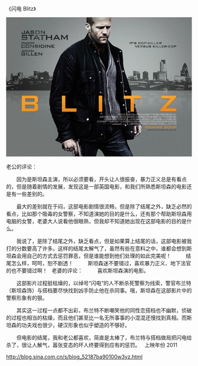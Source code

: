 《闪电 Blitz》

			
![](./img/52187ba9tab18848af7ce&690.jpg)

老公的评论：
 

　　因为是斯坦森主演，所以必须要看，开头让人很振奋，暴力正义总是有看点的，但是随着剧情的发展，发现这是一部英国电影，和我们所熟悉斯坦森的电影还是有一些差别的。
 

　　最大的差别就在于闷，这部电影剧情很流畅，但是除了结尾之外，缺乏必然的看点，比如那个吸毒的女警察，不知道演她的目的是什么，还有那个帮助斯坦森用电脑的女警，老婆大人说看他很眼熟，但我却不知道她出现在这部电影的目的是什么。
 

　　我说了，是除了结尾之外，缺乏看点，但是如果算上结尾的话，这部电影被我打的分数要高了许多。这样的结尾太解气了，虽然有些在意料之中，谁都会想到斯坦森会用自己的方式去惩罚罪恶，但是谁能想到他们处理的如此完美呢！
 
　　结尾怎么样，呵呵，恕不剧透！
 
　　斯坦森迷不要错过，喜欢暴力正义、地下法官的也不要错过啊！
 
老婆的评论：
 
　　喜欢斯坦森演的电影。
 

　　这部影片过程挺枯燥的，以绰号“闪电”的人不断杀死警察为线索，警官布兰特（斯坦森饰）与搭档要尽快找到凶手防止他在杀同事。哦，斯坦森在这部影片中的警察形象有的狠。
 

　　其实这一过程一点都不出彩，布兰特不断嘲笑他的同性恋搭档也不幽默，侦破的过程也相当的枯燥，而且他们甚至比一名无所事事的小混混还慢找到真相。而斯坦森的功夫戏也很少，硬汉形象也似乎塑造的不够好。
 

　　但电影的结尾，我和老公都喜欢，简直是太棒了，布兰特与搭档做局把闪电给杀了，很让人解气，嚣张变态的坏人终要得到应有的惩罚。
 
上映年份
2011							
		
http://blog.sina.com.cn/s/blog_52187ba90100w3yz.html
